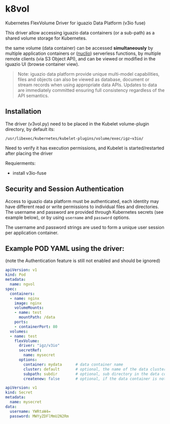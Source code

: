 # k8vol
Kubernetes FlexVolume Driver for iguazio Data Platform (v3io fuse) 

This driver allow accessing iguazio data containers (or a sub-path) as a shared volume storage for Kubernetes.

the same volume (data container) can be accessed **simultaneously** by multiple application containers or ([nuclio](https://github.com/nuclio/nuclio)) serverless functions, by multiple remote clients (via S3 Object API), and can be viewed or modified in the iguazio UI (browse container view). 

> Note: iguazio data platform provide unique multi-model capabilities, files and objects can also be viewed as database, document or stream records when using appropriate data APIs. Updates to data are immediately committed ensuring full consistency regardless of the API semantics.   

## Installation

The driver (v3vol.py) need to be placed in the Kubelet volume-plugin directory, by default its:

  `/usr/libexec/kubernetes/kubelet-plugins/volume/exec/igz~v3io/`
  
Need to verify it has execution permissions, and Kubelet is started/restarted after placing the driver 

Requierments:  
 - install v3io-fuse 

## Security and Session Authentication 
Access to iguazio data platform must be authenticated, each identity may have different read or write permissions to individual files and directories. The username and password are provided through Kubernetes secrets (see example below), or by using `username` and `password`  options.

The username and password strings are used to form a unique user session per application container.

## Example POD YAML using the driver:
(note the Authentication feature is still not enabled and should be ignored) 

```yaml
apiVersion: v1
kind: Pod
metadata:
  name: ngvol
spec:
  containers:
  - name: nginx
    image: nginx
    volumeMounts:
    - name: test
      mountPath: /data
    ports:
    - containerPort: 80
  volumes:
  - name: test
    flexVolume:
      driver: "igz/v3io"
      secretRef:   
        name: mysecret
      options:
        container: mydata      # data container name
        cluster: default       # optional, the name of the data cluster in case we use multiple 
        subpath: subdir        # optional, sub directory in the data container
        createnew: false       # optional, if the data container is not found it will create it 

apiVersion: v1
kind: Secret
metadata:
  name: mysecret
data:
  username: YWRtaW4=
  password: MWYyZDFlMmU2N2Rm
```

